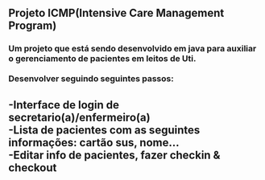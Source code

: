 <h2>Projeto ICMP(Intensive Care Management Program)</h2>
<h3>Um projeto que está sendo desenvolvido em java para auxiliar o gerenciamento de pacientes em leitos de Uti.<br><br>
Desenvolver seguindo seguintes passos:</h3>
<h2>
-Interface de login de secretario(a)/enfermeiro(a)<br>
-Lista de pacientes com as seguintes informações: cartão sus, nome...<br>
-Editar info de pacientes, fazer checkin & checkout<br>
</h2>
